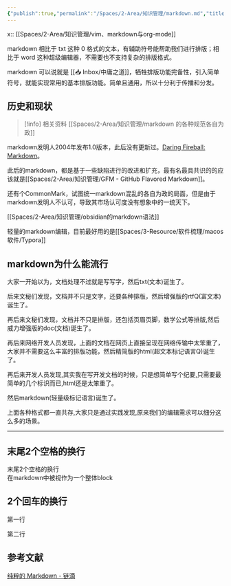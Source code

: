 ```yaml
---
{"publish":true,"permalink":"/Spaces/2-Area/知识管理/markdown.md","title":"markdown","created":"2022-06-09","modified":"2025-07-10","published":"2025-07-10T22:31:07.790+08:00","cssclasses":""}
---
```



x:: [[Spaces/2-Area/知识管理/vim、markdown与org-mode]]

markdown 相比于 txt 这种 0 格式的文本，有辅助符号能帮助我们进行排版；相比于 word 这种超级编辑器，不需要也不支持复杂的排版格式。

markdown 可以说就是 [[📥 Inbox/中庸之道]]，牺牲排版功能完备性，引入简单符号，就能实现常用的基本排版功能。简单且通用，所以十分利于传播和分发。

## 历史和现状

> [!info] 相关资料
> [[Spaces/2-Area/知识管理/markdown 的各种规范各自为政]]

markdown发明人2004年发布1.0版本，此后没有更新过。[Daring Fireball: Markdown](https://daringfireball.net/projects/markdown/)。

此后的markdown，都是基于一些缺陷进行的改进和扩充，最有名最具共识的的应该就是[[Spaces/2-Area/知识管理/GFM - GitHub Flavored Markdown]]。

还有个CommonMark，试图统一markdown混乱的各自为政的局面，但是由于markdown发明人不认可，导致其市场认可度没有想象中的一统天下。

[[Spaces/2-Area/知识管理/obsidian的markdown语法]]

轻量的markdown编辑，目前最好用的是[[Spaces/3-Resource/软件梳理/macos软件/Typora]]

## markdown为什么能流行

大家一开始以为，文档处理不过就是写写字，然后txt(文本)诞生了。

后来文秘们发现，文档并不只是文字，还要各种排版，然后增强版的rtfQ(富文本)诞生了。

再后来文秘们发现，文档并不只是排版，还包括页眉页脚，数学公式等排版,然后威力增强版的doc(文档)诞生了。

再后来网络开发人员发现，上面的文档在网页上直接呈现在网络传输中太笨重了，大家并不需要这么丰富的排版功能，然后精简版的html(超文本标记语言Q)诞生了。

再后来开发人员发现,其实我在写开发文档的时候，只是想简单写个纪要,只需要最简单的几个标识而已,html还是太笨重了。

然后markdown(轻量级标记语言)诞生了。

上面各种格式都一直共存,大家只是通过实践发现,原来我们的编辑需求可以细分这么多的场景。

---

## 末尾2个空格的换行

末尾2个空格的换行  
在markdown中被视作为一个整体block

## 2个回车的换行

第一行

第二行

## 参考文献

[纯粹的 Markdown - 链滴](https://ld246.com/article/1619080345258)
